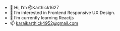 - 👋 Hi, I’m @Karthick1627
- 👀 I’m interested in Frontend Responsive UX Design.
- 🌱 I’m currently learning Reactjs
- 📫 karaikarthick4952@gmail.com
